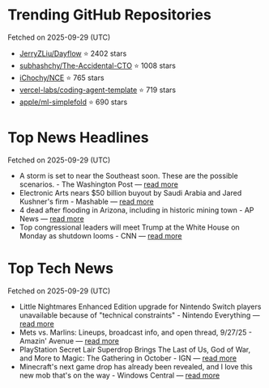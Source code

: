 # Trending GitHub Repositories
Fetched on 2025-09-29 (UTC)

- [JerryZLiu/Dayflow](https://github.com/JerryZLiu/Dayflow) ⭐ 2402 stars
- [subhashchy/The-Accidental-CTO](https://github.com/subhashchy/The-Accidental-CTO) ⭐ 1008 stars
- [iChochy/NCE](https://github.com/iChochy/NCE) ⭐ 765 stars
- [vercel-labs/coding-agent-template](https://github.com/vercel-labs/coding-agent-template) ⭐ 719 stars
- [apple/ml-simplefold](https://github.com/apple/ml-simplefold) ⭐ 690 stars

# Top News Headlines
Fetched on 2025-09-29 (UTC)
- A storm is set to near the Southeast soon. These are the possible scenarios. - The Washington Post — [read more](https://www.washingtonpost.com/weather/2025/09/27/carolinas-southeast-storm-hurricane-imelda-forecast/)
- Electronic Arts nears $50 billion buyout by Saudi Arabia and Jared Kushner's firm - Mashable — [read more](https://mashable.com/article/electronic-arts-buyout-silver-lake-saudi-arabia-jared-kushner)
- 4 dead after flooding in Arizona, including in historic mining town - AP News — [read more](https://apnews.com/article/arizona-flooding-globe-dead-missing-2e0508396b844426e79ca9acce18690c)
- Top congressional leaders will meet Trump at the White House on Monday as shutdown looms - CNN — [read more](https://www.cnn.com/2025/09/27/politics/government-shutdown-congressional-leaders-trump)

# Top Tech News
Fetched on 2025-09-29 (UTC)
- Little Nightmares Enhanced Edition upgrade for Nintendo Switch players unavailable because of "technical constraints" - Nintendo Everything — [read more](https://nintendoeverything.com/little-nightmares-enhanced-edition-switch-upgrade/)
- Mets vs. Marlins: Lineups, broadcast info, and open thread, 9/27/25 - Amazin' Avenue — [read more](https://www.amazinavenue.com/new-york-mets-chat-gamethread/86202/mets-vs-marlins-lineups-broadcast-info-how-open-thread-miami-new-york-baseball-mlb)
- PlayStation Secret Lair Superdrop Brings The Last of Us, God of War, and More to Magic: The Gathering in October - IGN — [read more](https://www.ign.com/articles/playstation-secret-lair-superdrop-brings-the-last-of-us-god-of-war-and-more-to-magic-the-gathering-in-october)
- Minecraft's next game drop has already been revealed, and I love this new mob that's on the way - Windows Central — [read more](https://www.windowscentral.com/gaming/xbox/minecraft-live-mounts-of-mayhem-revealed)
